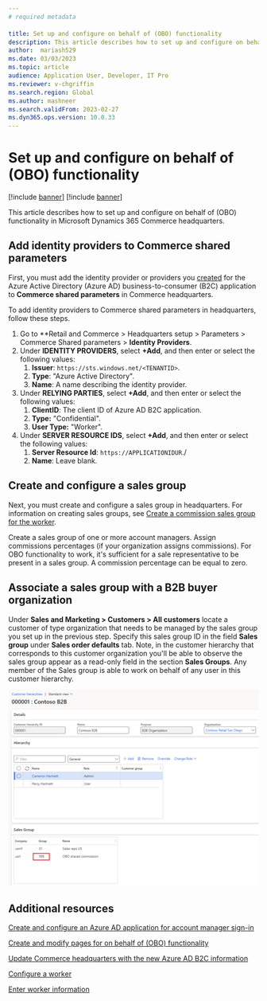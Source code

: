 ```yaml
---
# required metadata

title: Set up and configure on behalf of (OBO) functionality
description: This article describes how to set up and configure on behalf of (OBO) functionality in Microsoft Dynamics 365 Commerce headquarters.
author:  mariash529
ms.date: 03/03/2023
ms.topic: article
audience: Application User, Developer, IT Pro
ms.reviewer: v-chgriffin
ms.search.region: Global
ms.author: mashneer
ms.search.validFrom: 2023-02-27
ms.dyn365.ops.version: 10.0.33
---
```


# Set up and configure on behalf of (OBO) functionality

[!include [banner](includes/banner.md)]
[!include [banner](includes/preview-banner.md)]

This article describes how to set up and configure on behalf of (OBO) functionality in Microsoft Dynamics 365 Commerce headquarters.

## Add identity providers to Commerce shared parameters

First, you must add the identity provider or providers you [created](obo-create-aad-application.md) for the Azure Active Directory (Azure AD) business-to-consumer (B2C) application to **Commerce shared parameters** in Commerce headquarters.

To add identity providers to Commerce shared parameters in headquarters, follow these steps.

1. Go to **Retail and Commerce \> Headquarters setup \> Parameters \> Commerce Shared parameters \> **Identity Providers**. 
1. Under **IDENTITY PROVIDERS**, select **+Add**, and then enter or select the following values:
    1. **Issuer**: `https://sts.windows.net/<TENANTID>`.
    1. **Type**: "Azure Active Directory".
    1. **Name**: A name describing the identity provider.
1. Under **RELYING PARTIES**, select **+Add**, and then enter or select the following values:
    1. **ClientID**:  The client ID of Azure AD B2C application.
    1. **Type:** "Confidential".
    1. **User Type:** "Worker".
1. Under **SERVER RESOURCE IDS**, select **+Add**, and then enter or select the following values:
    1. **Server Resource Id**: `https://APPLICATIONIDUR`./
    1. **Name**: Leave blank.

## Create and configure a sales group

Next, you must create and configure a sales group in headquarters. For information on creating sales groups, see [Create a commission sales group for the worker](tasks/worker#create-a-commission-sales-group-for-the-worker).

Create a sales group of one or more account managers. Assign commissions percentages (if your organization assigns commissions). For OBO functionality to work, it's sufficient for a sale representative to be present in a sales group. A commission percentage can be equal to zero. 

## Associate a sales group with a B2B buyer organization

Under **Sales and Marketing \> Customers \> All customers** locate a customer of type organization that needs to be managed by the sales group you set up in the previous step. Specify this sales group ID in the field **Sales group** under **Sales order defaults** tab. Note, in the customer hierarchy that corresponds to this customer organization you'll be able to observe the sales group appear as a read-only field in the section **Sales Groups**. Any member of the Sales group is able to work on behalf of any user in this customer hierarchy.


<!--To associate a sales group with a B2B buyer organization in headquarters, follow these steps.

Go to **Sales and Marketing \> Customers \> All customers**.
Locate a customer of type organization that needs to be managed by the sales group you set up in the previous section. 
Specify this sales group ID in the field **Sales group** under **Sales order defaults** tab. 

Note, in the customer hierarchy that corresponds to this customer organization you'll be able to observe the sales group appear as a read-only field in the section **Sales Groups**. 

Any member of the sales group is able to work on behalf of any user in this customer hierarchy.  -->

![Example of Contoso B2B customer hierarchy that has a sales group 998 listed](media/obo-customer-hierarchy.png)

## Additional resources

[Create and configure an Azure AD application for account manager sign-in](obo-create-aad-application.md)

[Create and modify pages for on behalf of (OBO) functionality](obo-add-pages-site-builder.md)

[Update Commerce headquarters with the new Azure AD B2C information](update-hq-aad-b2c-info.md)

[Configure a worker](tasks/worker.md)

[Enter worker information](../human-resources/hr-personnel-enter-worker-information.md)
